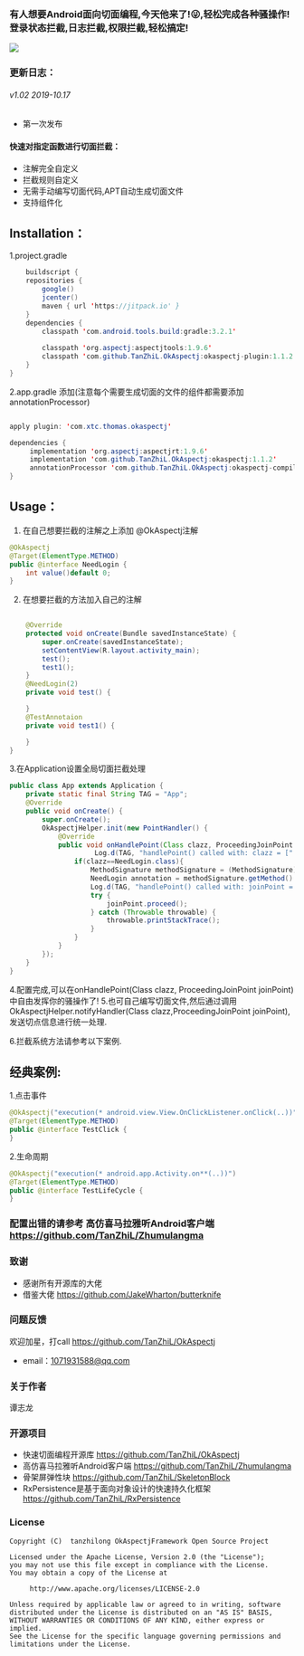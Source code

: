 ﻿### 有人想要Android面向切面编程,今天他来了!😜,轻松完成各种骚操作!登录状态拦截,日志拦截,权限拦截,轻松搞定!

[![](https://jitpack.io/v/TanZhiL/OkAspectj.svg)](https://jitpack.io/#TanZhiL/OkAspectj)

### 更新日志：
###### v1.02  2019-10.17
* 第一次发布
#### 快速对指定函数进行切面拦截：
 - 注解完全自定义
 - 拦截规则自定义
 - 无需手动编写切面代码,APT自动生成切面文件
 - 支持组件化


## Installation：
1.project.gradle 
```java
    buildscript {
    repositories {
        google()
        jcenter()
        maven { url 'https://jitpack.io' }
    }
    dependencies {
        classpath 'com.android.tools.build:gradle:3.2.1'
      
        classpath 'org.aspectj:aspectjtools:1.9.6'
        classpath 'com.github.TanZhiL.OkAspectj:okaspectj-plugin:1.1.2'
    }
}
```
2.app.gradle 添加(注意每个需要生成切面的文件的组件都需要添加annotationProcessor)
```java

apply plugin: 'com.xtc.thomas.okaspectj'

dependencies {
     implementation 'org.aspectj:aspectjrt:1.9.6'
     implementation 'com.github.TanZhiL.OkAspectj:okaspectj:1.1.2'
     annotationProcessor 'com.github.TanZhiL.OkAspectj:okaspectj-compiler:1.1.2'
}
```
## Usage：
1. 在自己想要拦截的注解之上添加 @OkAspectj注解
```java
@OkAspectj
@Target(ElementType.METHOD)
public @interface NeedLogin {
    int value()default 0;
}

```

2. 在想要拦截的方法加入自己的注解

```java
  
    @Override
    protected void onCreate(Bundle savedInstanceState) {
        super.onCreate(savedInstanceState);
        setContentView(R.layout.activity_main);
        test();
        test1();
    }
    @NeedLogin(2)
    private void test() {

    }
    @TestAnnotaion
    private void test1() {

    }
}

```
3.在Application设置全局切面拦截处理

```java
public class App extends Application {
    private static final String TAG = "App";
    @Override
    public void onCreate() {
        super.onCreate();
        OkAspectjHelper.init(new PointHandler() {
            @Override
            public void onHandlePoint(Class clazz, ProceedingJoinPoint joinPoint) {
                     Log.d(TAG, "handlePoint() called with: clazz = [" + clazz + "]");
                if(clazz==NeedLogin.class){
                    MethodSignature methodSignature = (MethodSignature) joinPoint.getSignature();
                    NeedLogin annotation = methodSignature.getMethod().getAnnotation(NeedLogin.class);
                    Log.d(TAG, "handlePoint() called with: joinPoint = [" + annotation.value() + "]");
                    try {
                        joinPoint.proceed();
                    } catch (Throwable throwable) {
                        throwable.printStackTrace();
                    }
                }
            }
        });
    }
}
```
4.配置完成,可以在onHandlePoint(Class clazz, ProceedingJoinPoint joinPoint)中自由发挥你的骚操作了!
5.也可自己编写切面文件,然后通过调用OkAspectjHelper.notifyHandler(Class clazz,ProceedingJoinPoint joinPoint),发送切点信息进行统一处理.

6.拦截系统方法请参考以下案例.

## 经典案例:

1.点击事件

```java
@OkAspectj("execution(* android.view.View.OnClickListener.onClick(..))")
@Target(ElementType.METHOD)
public @interface TestClick {
}
```

2.生命周期

```java
@OkAspectj("execution(* android.app.Activity.on**(..))")
@Target(ElementType.METHOD)
public @interface TestLifeCycle {
}
```

### 配置出错的请参考 高仿喜马拉雅听Android客户端 https://github.com/TanZhiL/Zhumulangma

### 致谢
* 感谢所有开源库的大佬
* 借鉴大佬 https://github.com/JakeWharton/butterknife
### 问题反馈
欢迎加星，打call https://github.com/TanZhiL/OkAspectj
* email：1071931588@qq.com
### 关于作者
谭志龙
### 开源项目
* 快速切面编程开源库 https://github.com/TanZhiL/OkAspectj
* 高仿喜马拉雅听Android客户端 https://github.com/TanZhiL/Zhumulangma
* 骨架屏弹性块 https://github.com/TanZhiL/SkeletonBlock
* RxPersistence是基于面向对象设计的快速持久化框架 https://github.com/TanZhiL/RxPersistence
### License
```
Copyright (C)  tanzhilong OkAspectjFramework Open Source Project

Licensed under the Apache License, Version 2.0 (the "License");
you may not use this file except in compliance with the License.
You may obtain a copy of the License at

     http://www.apache.org/licenses/LICENSE-2.0

Unless required by applicable law or agreed to in writing, software
distributed under the License is distributed on an "AS IS" BASIS,
WITHOUT WARRANTIES OR CONDITIONS OF ANY KIND, either express or implied.
See the License for the specific language governing permissions and
limitations under the License.
```
